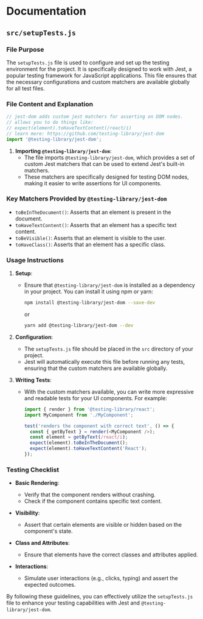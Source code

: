 # Documentation

## `src/setupTests.js`

### **File Purpose**
The `setupTests.js` file is used to configure and set up the testing environment for the project. It is specifically designed to work with Jest, a popular testing framework for JavaScript applications. This file ensures that the necessary configurations and custom matchers are available globally for all test files.

### **File Content and Explanation**
```javascript
// jest-dom adds custom jest matchers for asserting on DOM nodes.
// allows you to do things like:
// expect(element).toHaveTextContent(/react/i)
// learn more: https://github.com/testing-library/jest-dom
import '@testing-library/jest-dom';
```

1. **Importing `@testing-library/jest-dom`**:
   - The file imports `@testing-library/jest-dom`, which provides a set of custom Jest matchers that can be used to extend Jest's built-in matchers.
   - These matchers are specifically designed for testing DOM nodes, making it easier to write assertions for UI components.

### **Key Matchers Provided by `@testing-library/jest-dom`**
- `toBeInTheDocument()`: Asserts that an element is present in the document.
- `toHaveTextContent()`: Asserts that an element has a specific text content.
- `toBeVisible()`: Asserts that an element is visible to the user.
- `toHaveClass()`: Asserts that an element has a specific class.

### **Usage Instructions**
1. **Setup**:
   - Ensure that `@testing-library/jest-dom` is installed as a dependency in your project. You can install it using npm or yarn:
     ```bash
     npm install @testing-library/jest-dom --save-dev
     ```
     or
     ```bash
     yarn add @testing-library/jest-dom --dev
     ```

2. **Configuration**:
   - The `setupTests.js` file should be placed in the `src` directory of your project.
   - Jest will automatically execute this file before running any tests, ensuring that the custom matchers are available globally.

3. **Writing Tests**:
   - With the custom matchers available, you can write more expressive and readable tests for your UI components. For example:
     ```javascript
     import { render } from '@testing-library/react';
     import MyComponent from './MyComponent';

     test('renders the component with correct text', () => {
       const { getByText } = render(<MyComponent />);
       const element = getByText(/react/i);
       expect(element).toBeInTheDocument();
       expect(element).toHaveTextContent('React');
     });
     ```

### **Testing Checklist**
- **Basic Rendering**:
  - Verify that the component renders without crashing.
  - Check if the component contains specific text content.

- **Visibility**:
  - Assert that certain elements are visible or hidden based on the component's state.

- **Class and Attributes**:
  - Ensure that elements have the correct classes and attributes applied.

- **Interactions**:
  - Simulate user interactions (e.g., clicks, typing) and assert the expected outcomes.

By following these guidelines, you can effectively utilize the `setupTests.js` file to enhance your testing capabilities with Jest and `@testing-library/jest-dom`.
